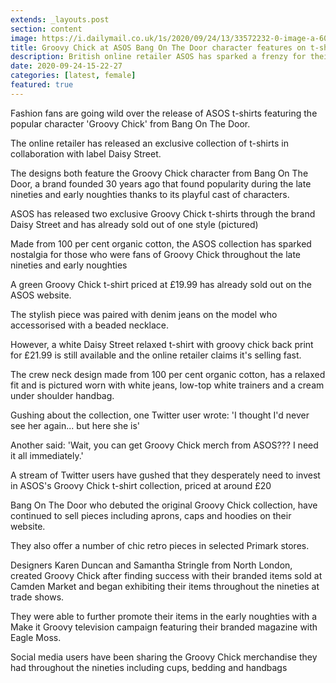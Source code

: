 ```yaml
---
extends: _layouts.post
section: content
image: https://i.dailymail.co.uk/1s/2020/09/24/13/33572232-0-image-a-60_1600950119403.jpg 
title: Groovy Chick at ASOS Bang On The Door character features on t-shirts 
description: British online retailer ASOS has sparked a frenzy for their exclusive Groovy Chick t-shirt collection. Shoppers have taken to Twitter to share memories of the brands original merchandise. 
date: 2020-09-24-15-22-27 
categories: [latest, female] 
featured: true 
--- 
```

Fashion fans are going wild over the release of ASOS t-shirts featuring the popular character 'Groovy Chick' from Bang On The Door. 

The online retailer has released an exclusive collection of t-shirts in collaboration with label Daisy Street. 

The designs both feature the Groovy Chick character from Bang On The Door, a brand founded 30 years ago that found popularity during the late nineties and early noughties thanks to its playful cast of characters. 

ASOS has released two exclusive Groovy Chick t-shirts through the brand Daisy Street and has already sold out of one style (pictured)

Made from 100 per cent organic cotton, the ASOS collection has sparked nostalgia for those who were fans of Groovy Chick throughout the late nineties and early noughties 

A green Groovy Chick t-shirt priced at £19.99 has already sold out on the ASOS website.

The stylish piece was paired with denim jeans on the model who accessorised with a beaded necklace.

However, a white Daisy Street relaxed t-shirt with groovy chick back print for £21.99 is still available and the online retailer claims it's selling fast.

The crew neck design made from 100 per cent organic cotton, has a relaxed fit and is pictured worn with white jeans, low-top white trainers and a cream under shoulder handbag.

Gushing about the collection, one Twitter user wrote: 'I thought I'd never see her again... but here she is'

Another said: 'Wait, you can get Groovy Chick merch from ASOS??? I need it all immediately.' 











A stream of Twitter users have gushed that they desperately need to invest in ASOS's Groovy Chick t-shirt collection, priced at around £20

Bang On The Door who debuted the original Groovy Chick collection, have continued to sell pieces including aprons, caps and hoodies on their website.

They also offer a number of chic retro pieces in selected Primark stores.

Designers Karen Duncan and Samantha Stringle from North London, created Groovy Chick after finding success with their branded items sold at Camden Market and began exhibiting their items throughout the nineties at trade shows.

They were able to further promote their items in the early noughties with a Make it Groovy television campaign featuring their branded magazine with Eagle Moss. 











Social media users have been sharing the Groovy Chick merchandise they had throughout the nineties including cups, bedding and handbags

